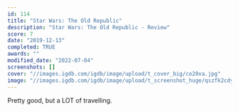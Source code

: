 ```yaml
---
id: 114
title: "Star Wars: The Old Republic"
description: "Star Wars: The Old Republic - Review"
score: 7
date: "2019-12-13"
completed: TRUE
awards: ""
modified_date: "2022-07-04"
screenshots: []
cover: "//images.igdb.com/igdb/image/upload/t_cover_big/co20xa.jpg"
image: "//images.igdb.com/igdb/image/upload/t_screenshot_huge/qszfk2cdyhbfnhy5hzsd.jpg"
---
```

Pretty good, but a LOT of travelling.